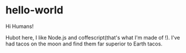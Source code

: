 # hello-world

Hi Humans!

Hubot here, I like Node.js and coffescript(that's what I'm made of !).
I've had tacos on the moon and find them far superior to Earth tacos.
